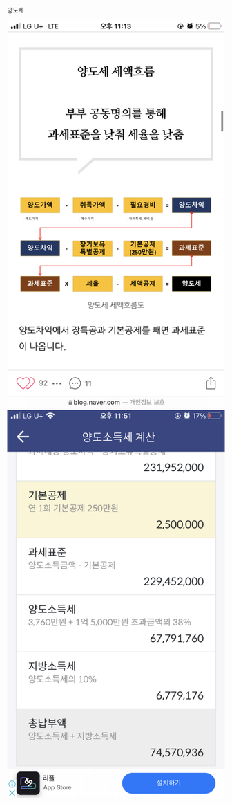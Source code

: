 양도세

![](Assets/C04D4DDC-8094-4C0D-A9BF-70C3341301AA.jpg)
![](Assets/75A7C4A5-4F09-4803-B045-E9FB58A55FE8.jpg)
